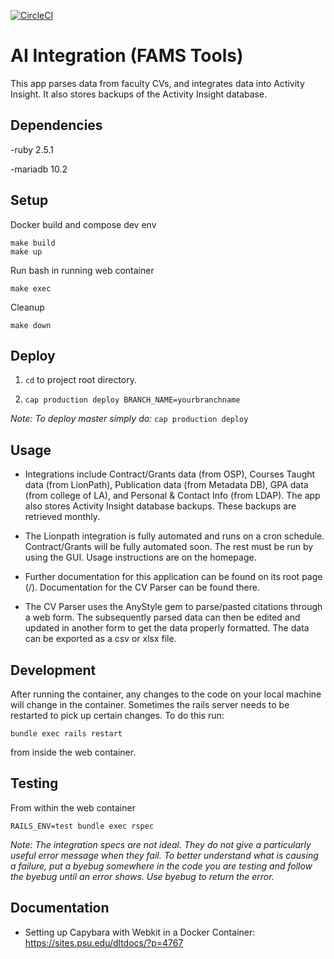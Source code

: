 [![CircleCI](https://circleci.com/gh/psu-stewardship/ai_integration.svg?style=svg&circle-token=5c9a5398c9ab15e080b43393e0b3a04c96eff031)](https://circleci.com/gh/psu-stewardship/ai_integration)

# AI Integration (FAMS Tools)

This app parses data from faculty CVs, and integrates data into Activity Insight.  It also stores backups of the Activity Insight database.


## Dependencies

  -ruby 2.5.1

  -mariadb 10.2

## Setup

  Docker build and compose dev env
  
    make build
    make up
    
  Run bash in running web container
  
  `make exec`
  
  Cleanup
  
  `make down`
  
## Deploy

  1. `cd` to project root directory.

  2. `cap production deploy BRANCH_NAME=yourbranchname`

  *Note: To deploy master simply do:* `cap production deploy`

## Usage

  * Integrations include Contract/Grants data (from OSP), Courses Taught data (from LionPath), Publication data (from Metadata DB), GPA data (from college of LA), and Personal & Contact Info (from LDAP).  The app also stores Activity Insight database backups.  These backups are retrieved monthly.
  
  * The Lionpath integration is fully automated and runs on a cron schedule.  Contract/Grants will be fully automated soon.  The rest must be run by using the GUI.  Usage instructions are on the homepage.
  
  * Further documentation for this application can be found on its root page (/).  Documentation for the CV Parser can be found there.
  
  * The CV Parser uses the AnyStyle gem to parse/pasted citations through a web form.  The subsequently parsed data can then be edited and updated in another form to get the data properly formatted.  The data can be exported as a csv or xlsx file.
  
## Development

  After running the container, any changes to the code on your local machine will change in the container.  Sometimes the rails server needs to be restarted to pick up certain changes.  To do this run:
  
  `bundle exec rails restart`
  
  from inside the web container.
  
## Testing
  
  From within the web container
  
  `RAILS_ENV=test bundle exec rspec`
  
  *Note: The integration specs are not ideal.  They do not give a particularly useful error message when they fail.  To better understand what is causing a failure, put a byebug somewhere in the code you are testing and follow the byebug until an error shows.  Use byebug to return the error.*

## Documentation

* Setting up Capybara with Webkit in a Docker Container: https://sites.psu.edu/dltdocs/?p=4767
